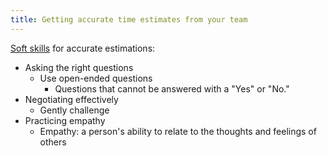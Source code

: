```yaml
---
title: Getting accurate time estimates from your team
---
```


[Soft skills](danielesalvatore/project-management/project-planning/estimations/soft-skills.md) for accurate estimations:
- Asking the right questions
	- Use open-ended questions
		- Questions that cannot be answered with a "Yes" or "No."
- Negotiating effectively
	- Gently challenge 
- Practicing empathy
	- Empathy: a person's ability to relate to the thoughts and feelings of others
